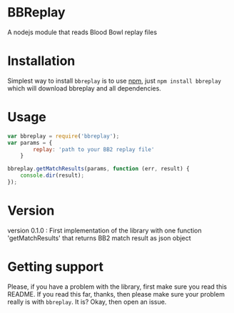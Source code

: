 BBReplay
========

A nodejs module that reads Blood Bowl replay files

Installation
============

Simplest way to install `bbreplay` is to use [npm](http://npmjs.org), just `npm
install bbreplay` which will download bbreplay and all dependencies.

Usage
=====

```javascript
var bbreplay = require('bbreplay');
var params = {
        replay: 'path to your BB2 replay file'
    }

bbreplay.getMatchResults(params, function (err, result) {
    console.dir(result);
});
```

Version
=======
version 0.1.0 : First implementation of the library with one function 
'getMatchResults' that returns BB2 match result as json object

Getting support
===============

Please, if you have a problem with the library, first make sure you read this
README. If you read this far, thanks, then please make sure your
problem really is with `bbreplay`. It is? Okay, then open an issue.
